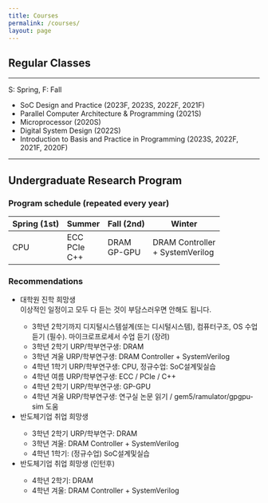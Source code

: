 ```yaml
---
title: Courses
permalink: /courses/
layout: page
---
```


## Regular Classes

---

S: Spring, F: Fall

<ul>
  <li> SoC Design and Practice (2023F, 2023S, 2022F, 2021F) </li>
  <li> Parallel Computer Architecture & Programming (2021S) </li>
  <li> Microprocessor (2020S) </li>
  <li> Digital System Design (2022S) </li>
  <li> Introduction to Basis and Practice in Programming (2023S, 2022F, 2021F, 2020F) </li>
</ul>

---
## Undergraduate Research Program

### Program schedule (repeated every year)

| Spring (1st)    | Summer                   | Fall (2nd)              | Winter                          |
| ---             | ---                      | ---                     | ---                             |
| CPU             | ECC <br> PCIe <br> C++   | DRAM <br> GP-GPU        | DRAM Controller <br> + SystemVerilog |

### Recommendations

<ul>
<li> 대학원 진학 희망생 </li>
  이상적인 일정이고 모두 다 듣는 것이 부담스러우면 안해도 됩니다.
  <ul>
    <li> 3학년 2학기까지 디지털시스템설계(또는 디시털시스템), 컴퓨터구조, OS 수업 듣기 (필수). 마이크로프로세서 수업 듣기 (장려) </li>
    <li> 3학년 2학기 URP/학부연구생: DRAM </li>
    <li> 3학년 겨울 URP/학부연구생: DRAM Controller + SystemVerilog </li>
    <li> 4학년 1학기 URP/학부연구생: CPU, 정규수업: SoC설계및실습 </li>
    <li> 4학년 여름 URP/학부연구생: ECC / PCIe / C++ </li>
    <li> 4학년 2학기 URP/학부연구생: GP-GPU </li>
    <li> 4학년 겨울 URP/학부연구생: 연구실 논문 읽기 / gem5/ramulator/gpgpu-sim 도움 </li>
  </ul>
  
<li> 반도체기업 취업 희망생 </li>
  <ul>
    <li> 3학년 2학기 URP/학부연구: DRAM </li>
    <li> 3학년 겨울: DRAM Controller + SystemVerilog </li>
    <li> 4학년 1학기: (정규수업) SoC설계및실습 </li>
  </ul>
 
<li> 반도체기업 취업 희망생 (인턴후) </li>
  <ul>
    <li> 4학년 2학기: DRAM </li>
    <li> 4학년 겨울: DRAM Controller + SystemVerilog </li>
  </ul>
</ul>
